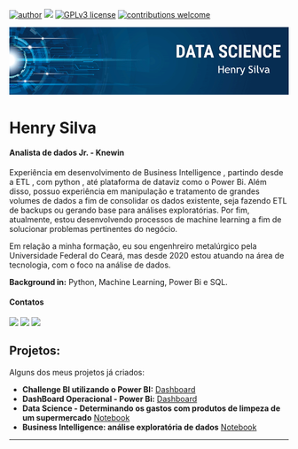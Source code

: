 [![author](https://img.shields.io/badge/author-Henry-red.svg)](https://www.linkedin.com/in/henry-silva-41a048178/) [![](https://img.shields.io/badge/python-3.7+-blue.svg)](https://www.python.org/downloads/release/python-365/) [![GPLv3 license](https://img.shields.io/badge/License-GPLv3-blue.svg)](http://perso.crans.org/besson/LICENSE.html) [![contributions welcome](https://img.shields.io/badge/contributions-welcome-brightgreen.svg?style=flat)](https://github.com/carlosfab/data_science/issues)

<p align="center">
  <img src="banner.png" >
</p>

# Henry Silva
#### Analista de dados Jr. - Knewin 

Experiência em desenvolvimento de Business Intelligence , partindo desde a ETL , com python , até plataforma de dataviz como o Power Bi. Além disso, possuo experiência em manipulação e tratamento de grandes volumes de dados a fim de consolidar os dados existente, seja fazendo ETL de backups ou gerando base para análises exploratórias. Por fim, atualmente, estou desenvolvendo processos de machine learning a fim de solucionar problemas pertinentes do negócio. 

Em relação a minha formação, eu sou engenhreiro metalúrgico pela Universidade Federal do Ceará, mas desde 2020 estou atuando na área de tecnologia, com o foco na análise de dados. 

**Background in:** Python, Machine Learning, Power Bi e SQL.

#### Contatos

<div> 
 <a href="https://instagram.com/henrysilva07" target="_blank"><img src="https://img.shields.io/badge/-Instagram-%23E4405F?style=for-the-badge&logo=instagram&logoColor=white" target="_blank"></a>
  <a href = "mailto:henry131307@gmail.com"><img src="https://img.shields.io/badge/-Gmail-%23333?style=for-the-badge&logo=gmail&logoColor=white" target="_blank"></a>
  <a href="https://www.linkedin.com/in/henry-silva-41a048178/ " target="_blank"><img src="https://img.shields.io/badge/-LinkedIn-%230077B5?style=for-the-badge&logo=linkedin&logoColor=white" target="_blank"></a> 
</div>


## Projetos:
Alguns dos meus projetos já criados:

* **Challenge BI utilizando o Power BI:** [Dashboard](https://github.com/henrysilva07/Challenge_BI) 
* **DashBoard Operacional - Power Bi:** [Dashboard](https://app.powerbi.com/view?r=eyJrIjoiZjhmMWY5M2UtOGQ0Ny00NmY4LTllZjgtMmM3NTQ3OWRkOWM5IiwidCI6ImI1OTFhZTU0LTMzYzItNDU4OS1iZTY2LTkwMjFhNDE5NmM3YyJ9&pageName=ReportSection)
* **Data Science - Determinando os gastos com produtos de limpeza de um supermercado** [Notebook](https://github.com/henrysilva07/analise_atacado/blob/main/analise_atacado.ipynb)
* **Business Intelligence: análise exploratória de dados** [Notebook](https://github.com/henrysilva07/An-lise-Explorat-ria--Varejo/blob/main/an%C3%A1lise_explorat%C3%B3ria.ipynb)



---

